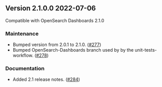 ## Version 2.1.0.0 2022-07-06
Compatible with OpenSearch Dashboards 2.1.0

### Maintenance
* Bumped version from 2.0.1 to 2.1.0. ([#277](https://github.com/opensearch-project/alerting-dashboards-plugin/pull/277))
* Bumped OpenSearch-Dashboards branch used by by the unit-tests-workflow. ([#278](https://github.com/opensearch-project/alerting-dashboards-plugin/pull/278))

### Documentation
* Added 2.1 release notes. ([#284](https://github.com/opensearch-project/alerting-dashboards-plugin/pull/284))